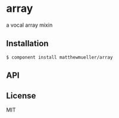 
# array

  a vocal array mixin

## Installation

    $ component install matthewmueller/array

## API

   

## License

  MIT
